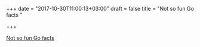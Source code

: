 +++
date = "2017-10-30T11:00:13+03:00"
draft = false
title = "Not so fun Go facts  "

+++

<p><a href="https://twitter.com/pasiphae_goals/status/923821586213457920">Not so fun Go facts  </a></p>
